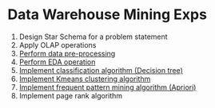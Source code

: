 # Data Warehouse Mining Exps

1. Design Star Schema for a problem statement 
2. Apply OLAP operations
3. [Perform data pre-processing](data-pre-processing.md)
4. [Perform EDA operation](eda.md)
5. [Implement classification algorithm (Decision tree)](decision-tree-classification.md)
6. [Implement Kmeans clustering algorithm](k-means.md)
7. [Implement frequent pattern mining algorithm (Apriori)](apriori.md)
8. Implement page rank algorithm 
